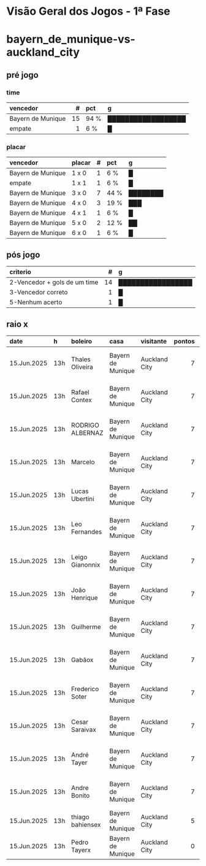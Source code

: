 # Visão Geral dos Jogos - 1ª Fase

# bayern_de_munique-vs-auckland_city

## pré jogo

### time

| vencedor          |   # | pct   | g                  |
|:------------------|----:|:------|:-------------------|
| Bayern de Munique |  15 | 94 %  | ██████████████████ |
| empate            |   1 | 6 %   | █                  |

### placar

| vencedor          | placar   |   # | pct   | g        |
|:------------------|:---------|----:|:------|:---------|
| Bayern de Munique | 1 x 0    |   1 | 6 %   | █        |
| empate            | 1 x 1    |   1 | 6 %   | █        |
| Bayern de Munique | 3 x 0    |   7 | 44 %  | ████████ |
| Bayern de Munique | 4 x 0    |   3 | 19 %  | ███      |
| Bayern de Munique | 4 x 1    |   1 | 6 %   | █        |
| Bayern de Munique | 5 x 0    |   2 | 12 %  | ██       |
| Bayern de Munique | 6 x 0    |   1 | 6 %   | █        |

## pós jogo

| criterio                     |   # | g                 |
|:-----------------------------|----:|:------------------|
| 2-Vencedor + gols de um time |  14 | █████████████████ |
| 3-Vencedor correto           |   1 | █                 |
| 5-Nenhum acerto              |   1 | █                 |

## raio x

| date        | h   | boleiro          | casa              | visitante     |   pontos | criteiro                     | bol_placar   | bol_time          | real_placar   | real_time         |
|:------------|:----|:-----------------|:------------------|:--------------|---------:|:-----------------------------|:-------------|:------------------|:--------------|:------------------|
| 15.Jun.2025 | 13h | Thales Oliveira  | Bayern de Munique | Auckland City |        7 | 2-Vencedor + gols de um time | 5 x 0        | Bayern de Munique | 10 x 0        | Bayern de Munique |
| 15.Jun.2025 | 13h | Rafael Contex    | Bayern de Munique | Auckland City |        7 | 2-Vencedor + gols de um time | 3 x 0        | Bayern de Munique | 10 x 0        | Bayern de Munique |
| 15.Jun.2025 | 13h | RODRIGO ALBERNAZ | Bayern de Munique | Auckland City |        7 | 2-Vencedor + gols de um time | 3 x 0        | Bayern de Munique | 10 x 0        | Bayern de Munique |
| 15.Jun.2025 | 13h | Marcelo          | Bayern de Munique | Auckland City |        7 | 2-Vencedor + gols de um time | 6 x 0        | Bayern de Munique | 10 x 0        | Bayern de Munique |
| 15.Jun.2025 | 13h | Lucas Ubertini   | Bayern de Munique | Auckland City |        7 | 2-Vencedor + gols de um time | 5 x 0        | Bayern de Munique | 10 x 0        | Bayern de Munique |
| 15.Jun.2025 | 13h | Leo Fernandes    | Bayern de Munique | Auckland City |        7 | 2-Vencedor + gols de um time | 4 x 0        | Bayern de Munique | 10 x 0        | Bayern de Munique |
| 15.Jun.2025 | 13h | Leigo Gianonnix  | Bayern de Munique | Auckland City |        7 | 2-Vencedor + gols de um time | 4 x 0        | Bayern de Munique | 10 x 0        | Bayern de Munique |
| 15.Jun.2025 | 13h | João Henrique    | Bayern de Munique | Auckland City |        7 | 2-Vencedor + gols de um time | 3 x 0        | Bayern de Munique | 10 x 0        | Bayern de Munique |
| 15.Jun.2025 | 13h | Guilherme        | Bayern de Munique | Auckland City |        7 | 2-Vencedor + gols de um time | 3 x 0        | Bayern de Munique | 10 x 0        | Bayern de Munique |
| 15.Jun.2025 | 13h | Gabãox           | Bayern de Munique | Auckland City |        7 | 2-Vencedor + gols de um time | 3 x 0        | Bayern de Munique | 10 x 0        | Bayern de Munique |
| 15.Jun.2025 | 13h | Frederico Soter  | Bayern de Munique | Auckland City |        7 | 2-Vencedor + gols de um time | 1 x 0        | Bayern de Munique | 10 x 0        | Bayern de Munique |
| 15.Jun.2025 | 13h | Cesar Saraivax   | Bayern de Munique | Auckland City |        7 | 2-Vencedor + gols de um time | 3 x 0        | Bayern de Munique | 10 x 0        | Bayern de Munique |
| 15.Jun.2025 | 13h | André Tayer      | Bayern de Munique | Auckland City |        7 | 2-Vencedor + gols de um time | 4 x 0        | Bayern de Munique | 10 x 0        | Bayern de Munique |
| 15.Jun.2025 | 13h | Andre Bonito     | Bayern de Munique | Auckland City |        7 | 2-Vencedor + gols de um time | 3 x 0        | Bayern de Munique | 10 x 0        | Bayern de Munique |
| 15.Jun.2025 | 13h | thiago bahiensex | Bayern de Munique | Auckland City |        5 | 3-Vencedor correto           | 4 x 1        | Bayern de Munique | 10 x 0        | Bayern de Munique |
| 15.Jun.2025 | 13h | Pedro Tayerx     | Bayern de Munique | Auckland City |        0 | 5-Nenhum acerto              | 1 x 1        | empate            | 10 x 0        | Bayern de Munique |